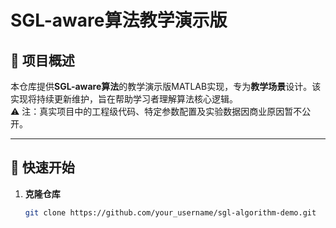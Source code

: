 # SGL-aware算法教学演示版

## 📖 项目概述
本仓库提供**SGL-aware算法**的教学演示版MATLAB实现，专为**教学场景**设计。该实现将持续更新维护，旨在帮助学习者理解算法核心逻辑。  
⚠️ 注：真实项目中的工程级代码、特定参数配置及实验数据因商业原因暂不公开。

---

## 🚀 快速开始
1. **克隆仓库**  
   ```bash
   git clone https://github.com/your_username/sgl-algorithm-demo.git
